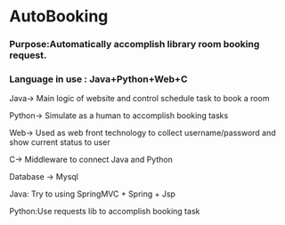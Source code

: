 # AutoBooking

### Purpose:Automatically accomplish library room booking request.

### Language in use : Java+Python+Web+C

Java-> Main logic of website and control schedule task to book a room

Python-> Simulate as a human to accomplish booking tasks

Web-> Used as web front technology to collect username/password and show current status to user

C-> Middleware to connect Java and Python

Database -> Mysql

Java: Try to using SpringMVC + Spring + Jsp

Python:Use requests lib to accomplish booking task

